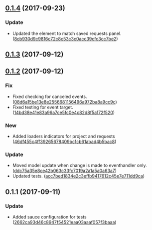 <a name="0.1.4"></a>
## [0.1.4](https://github.com/advanced-rest-client/project-details/compare/0.1.2...0.1.4) (2017-09-23)


### Update

* Updated the element to match saved requests panel. ([8cb930d9c9816c72c8c53c3c0acc39cfc3cc7be2](https://github.com/advanced-rest-client/project-details/commit/8cb930d9c9816c72c8c53c3c0acc39cfc3cc7be2))



<a name="0.1.3"></a>
## [0.1.3](https://github.com/advanced-rest-client/project-details/compare/0.1.2...0.1.3) (2017-09-12)




<a name="0.1.2"></a>
## [0.1.2](https://github.com/advanced-rest-client/project-details/compare/0.1.1...0.1.2) (2017-09-12)


### Fix

* Fixed checking for canceled events. ([08d6a15be13e8e2556681156496a972ba8a9cc9c](https://github.com/advanced-rest-client/project-details/commit/08d6a15be13e8e2556681156496a972ba8a9cc9c))
* Fixed testing for event target. ([14bd38e41e83a96a7ce5fc0e4c82d8f5a172f520](https://github.com/advanced-rest-client/project-details/commit/14bd38e41e83a96a7ce5fc0e4c82d8f5a172f520))

### New

* Added loaders indicators for project and requests ([46df455c4ff39265678409bc1cb61abad4b5bac8](https://github.com/advanced-rest-client/project-details/commit/46df455c4ff39265678409bc1cb61abad4b5bac8))

### Update

* Moved model update when change is made to eventhandler only. ([ddc75a35e8ce42b063c33fc7019a2a1a5a0a63a7](https://github.com/advanced-rest-client/project-details/commit/ddc75a35e8ce42b063c33fc7019a2a1a5a0a63a7))
* Updated tests. ([acc7bed1834e2c3effb9417612c45e7e711dd9ca](https://github.com/advanced-rest-client/project-details/commit/acc7bed1834e2c3effb9417612c45e7e711dd9ca))



<a name="0.1.1"></a>
## 0.1.1 (2017-09-11)


### Update

* Added sauce configuration for tests ([2662ca93d46c8947f54521eaa03aaaf057f3baaa](https://github.com/advanced-rest-client/project-details/commit/2662ca93d46c8947f54521eaa03aaaf057f3baaa))



